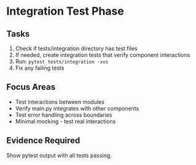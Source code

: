 # Integration Test Phase

## Tasks
1. Check if tests/integration directory has test files
2. If needed, create integration tests that verify component interactions
3. Run: `pytest tests/integration -xvs`
4. Fix any failing tests

## Focus Areas
- Test interactions between modules
- Verify main.py integrates with other components
- Test error handling across boundaries
- Minimal mocking - test real interactions

## Evidence Required
Show pytest output with all tests passing.